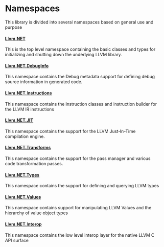# Namespaces
This library is divided into several namespaces based on general use and purpose

#### [Llvm.NET](xref:Llvm.NET)
This is the top level namespace containing the basic classes and types for initializing and
shutting down the underlying LLVM library.

#### [Llvm.NET.DebugInfo](xref:Llvm.NET.DebugInfo)
This namespace contains the Debug metadata support for defining debug source information in generated code.

#### [Llvm.NET.Instructions](xref:Llvm.NET.Instructions)
This namespace contains the instruction classes and instruction builder for the LLVM IR instructions

#### [Llvm.NET.JIT](xref:Llvm.NET.JIT)
This namespace contains the support for the LLVM Just-In-Time compilation engine.

#### [Llvm.NET.Transforms](xref:Llvm.NET.Transforms)
This namespace contains the support for the pass manager and various code transformation passes.

#### [Llvm.NET.Types](xref:Llvm.NET.Types)
This namespace contains the support for defining and querying LLVM types

#### [Llvm.NET.Values](xref:Llvm.NET.Values)
This namespace contains support for manipulating LLVM Values and the hierarchy of value object types

#### [Llvm.NET.Interop](xref:Llvm.NET.Interop)
This namespace contains the low level interop layer for the native LLVM C API surface
